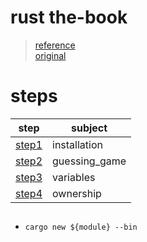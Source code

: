 # rust the-book

> [reference](https://rinthel.github.io/rust-lang-book-ko/foreword.html)  
> [original](https://doc.rust-lang.org/book/)

# steps

| step             | subject       |
|------------------|---------------|
| [step1](./step1) | installation  |
| [step2](./step2) | guessing_game |
| [step3](./step3) | variables     |
| [step4](./step4) | ownership     | 


## 
- `cargo new ${module} --bin`
